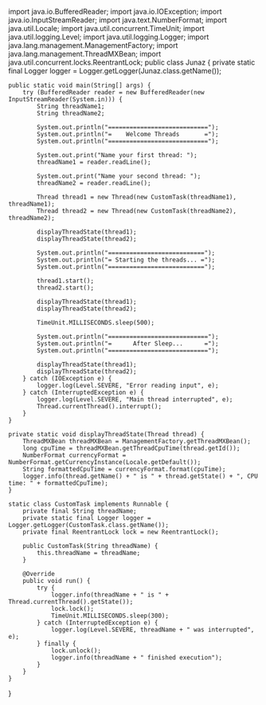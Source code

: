 import java.io.BufferedReader;
import java.io.IOException;
import java.io.InputStreamReader;
import java.text.NumberFormat;
import java.util.Locale;
import java.util.concurrent.TimeUnit;
import java.util.logging.Level;
import java.util.logging.Logger;
import java.lang.management.ManagementFactory;
import java.lang.management.ThreadMXBean;
import java.util.concurrent.locks.ReentrantLock;
public class Junaz {
    private static final Logger logger = Logger.getLogger(Junaz.class.getName());

    public static void main(String[] args) {
        try (BufferedReader reader = new BufferedReader(new InputStreamReader(System.in))) {
            String threadName1;
            String threadName2;

            System.out.println("============================");
            System.out.println("=    Welcome Threads       =");
            System.out.println("============================");

            System.out.print("Name your first thread: ");
            threadName1 = reader.readLine();

            System.out.print("Name your second thread: ");
            threadName2 = reader.readLine();

            Thread thread1 = new Thread(new CustomTask(threadName1), threadName1);
            Thread thread2 = new Thread(new CustomTask(threadName2), threadName2);

            displayThreadState(thread1);
            displayThreadState(thread2);

            System.out.println("===========================");
            System.out.println("= Starting the threads... =");
            System.out.println("===========================");

            thread1.start();
            thread2.start();

            displayThreadState(thread1);
            displayThreadState(thread2);

            TimeUnit.MILLISECONDS.sleep(500);

            System.out.println("============================");
            System.out.println("=      After Sleep...      =");
            System.out.println("============================");

            displayThreadState(thread1);
            displayThreadState(thread2);
        } catch (IOException e) {
            logger.log(Level.SEVERE, "Error reading input", e);
        } catch (InterruptedException e) {
            logger.log(Level.SEVERE, "Main thread interrupted", e);
            Thread.currentThread().interrupt();
        }
    }

    private static void displayThreadState(Thread thread) {
        ThreadMXBean threadMXBean = ManagementFactory.getThreadMXBean();
        long cpuTime = threadMXBean.getThreadCpuTime(thread.getId());
        NumberFormat currencyFormat = NumberFormat.getCurrencyInstance(Locale.getDefault());
        String formattedCpuTime = currencyFormat.format(cpuTime);
        logger.info(thread.getName() + " is " + thread.getState() + ", CPU time: " + formattedCpuTime);
    }

    static class CustomTask implements Runnable {
        private final String threadName;
        private static final Logger logger = Logger.getLogger(CustomTask.class.getName());
        private final ReentrantLock lock = new ReentrantLock();

        public CustomTask(String threadName) {
            this.threadName = threadName;
        }

        @Override
        public void run() {
            try {
                logger.info(threadName + " is " + Thread.currentThread().getState());
                lock.lock();
                TimeUnit.MILLISECONDS.sleep(300);
            } catch (InterruptedException e) {
                logger.log(Level.SEVERE, threadName + " was interrupted", e);
            } finally {
                lock.unlock();
                logger.info(threadName + " finished execution");
            }
        }
    }
}